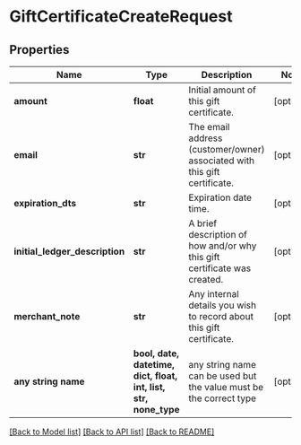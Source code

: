 # GiftCertificateCreateRequest


## Properties
Name | Type | Description | Notes
------------ | ------------- | ------------- | -------------
**amount** | **float** | Initial amount of this gift certificate. | [optional] 
**email** | **str** | The email address (customer/owner) associated with this gift certificate. | [optional] 
**expiration_dts** | **str** | Expiration date time. | [optional] 
**initial_ledger_description** | **str** | A brief description of how and/or why this gift certificate was created. | [optional] 
**merchant_note** | **str** | Any internal details you wish to record about this gift certificate. | [optional] 
**any string name** | **bool, date, datetime, dict, float, int, list, str, none_type** | any string name can be used but the value must be the correct type | [optional]

[[Back to Model list]](../README.md#documentation-for-models) [[Back to API list]](../README.md#documentation-for-api-endpoints) [[Back to README]](../README.md)


